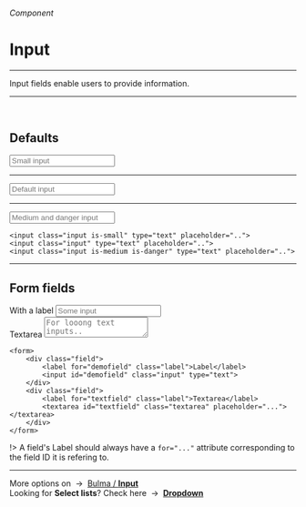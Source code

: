 <h6 class="subtitle is-6 is-uppercase has-text-grey">Component</h6><h1 class="title is-1 is-family-secondary">Input</h1>
<hr class="is-visible is-size-3">
<p class="subtitle is-5 is-family-secondary">
    <span class="has-text-weight-semibold">Input fields</span> enable users to provide information.
</p>
<hr class="is-visible is-size-3"><br>

<h2 class="title is-3 is-family-sans-serif">Defaults</h2>

<form class="box is-relaxed is-well is-marginless" spellcheck="false">
    <input class="input is-small" type="tel" placeholder="Small input">
    <hr class="is-small">
    <input class="input" type="tel" placeholder="Default input">
    <hr class="is-small">
    <input class="input is-medium is-danger" type="email" placeholder="Medium and danger input">
</form>

    <input class="input is-small" type="text" placeholder="..">
    <input class="input" type="text" placeholder="..">
    <input class="input is-medium is-danger" type="text" placeholder="..">
<hr class="is-visible is-size-1">

<h2 class="title is-3 is-family-sans-serif">Form fields</h2>

<form class="box is-well is-relaxed is-marginless" spellcheck="false">
    <div class="field">
        <label for="demofield" class="label">With a label</label>
        <input id="demofield" class="input" type="text" placeholder="Some input">
    </div>
    <div class="field">
        <label for="textfield" class="label">Textarea</label>
        <textarea id="textfield" class="textarea" placeholder="For looong text inputs.."></textarea>
    </div>
</form>

    <form>
        <div class="field">
            <label for="demofield" class="label">Label</label>
            <input id="demofield" class="input" type="text">
        </div>
        <div class="field">
            <label for="textfield" class="label">Textarea</label>
            <textarea id="textfield" class="textarea" placeholder="..."></textarea>
        </div>
    </form>
!> A field's Label should always have a `for="..."` attribute corresponding to the field ID it is refering to.

<hr>

<div class="box is-bordered is-link">
    More options on &nbsp;→&nbsp; <a href="https://bulma.io/documentation/form/input/" target="blank">Bulma / <strong>Input</strong></a>
    <br>
    Looking for <strong>Select lists</strong>? Check here &nbsp;→&nbsp; <a href="#/dropdown#selectlist" target="blank"><strong>Dropdown</strong></a>
</div>